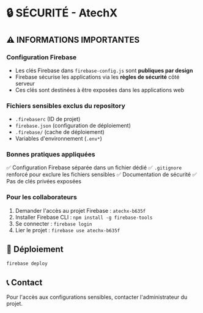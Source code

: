 # 🔒 SÉCURITÉ - AtechX

## ⚠️ INFORMATIONS IMPORTANTES

### Configuration Firebase
- Les clés Firebase dans `firebase-config.js` sont **publiques par design**
- Firebase sécurise les applications via les **règles de sécurité** côté serveur
- Ces clés sont destinées à être exposées dans les applications web

### Fichiers sensibles exclus du repository
- `.firebaserc` (ID de projet)
- `firebase.json` (configuration de déploiement)
- `.firebase/` (cache de déploiement)
- Variables d'environnement (`.env*`)

### Bonnes pratiques appliquées
✅ Configuration Firebase séparée dans un fichier dédié
✅ `.gitignore` renforcé pour exclure les fichiers sensibles
✅ Documentation de sécurité
✅ Pas de clés privées exposées

### Pour les collaborateurs
1. Demander l'accès au projet Firebase : `atechx-b635f`
2. Installer Firebase CLI : `npm install -g firebase-tools`
3. Se connecter : `firebase login`
4. Lier le projet : `firebase use atechx-b635f`

## 🚀 Déploiement
```bash
firebase deploy
```

## 📞 Contact
Pour l'accès aux configurations sensibles, contacter l'administrateur du projet.
